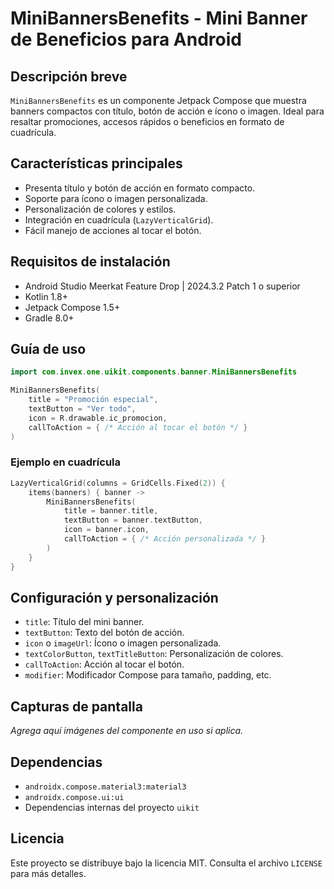 # MiniBannersBenefits - Mini Banner de Beneficios para Android

## Descripción breve
`MiniBannersBenefits` es un componente Jetpack Compose que muestra banners compactos con título, botón de acción e ícono o imagen. Ideal para resaltar promociones, accesos rápidos o beneficios en formato de cuadrícula.

## Características principales
- Presenta título y botón de acción en formato compacto.
- Soporte para ícono o imagen personalizada.
- Personalización de colores y estilos.
- Integración en cuadrícula (`LazyVerticalGrid`).
- Fácil manejo de acciones al tocar el botón.

## Requisitos de instalación
- Android Studio Meerkat Feature Drop | 2024.3.2 Patch 1 o superior
- Kotlin 1.8+
- Jetpack Compose 1.5+
- Gradle 8.0+

## Guía de uso

```kotlin
import com.invex.one.uikit.components.banner.MiniBannersBenefits

MiniBannersBenefits(
    title = "Promoción especial",
    textButton = "Ver todo",
    icon = R.drawable.ic_promocion,
    callToAction = { /* Acción al tocar el botón */ }
)
```

### Ejemplo en cuadrícula
```kotlin
LazyVerticalGrid(columns = GridCells.Fixed(2)) {
    items(banners) { banner ->
        MiniBannersBenefits(
            title = banner.title,
            textButton = banner.textButton,
            icon = banner.icon,
            callToAction = { /* Acción personalizada */ }
        )
    }
}
```

## Configuración y personalización
- `title`: Título del mini banner.
- `textButton`: Texto del botón de acción.
- `icon` o `imageUrl`: Ícono o imagen personalizada.
- `textColorButton`, `textTitleButton`: Personalización de colores.
- `callToAction`: Acción al tocar el botón.
- `modifier`: Modificador Compose para tamaño, padding, etc.

## Capturas de pantalla
_Agrega aquí imágenes del componente en uso si aplica._

## Dependencias
- `androidx.compose.material3:material3`
- `androidx.compose.ui:ui`
- Dependencias internas del proyecto `uikit`

## Licencia
Este proyecto se distribuye bajo la licencia MIT. Consulta el archivo `LICENSE` para más detalles.

